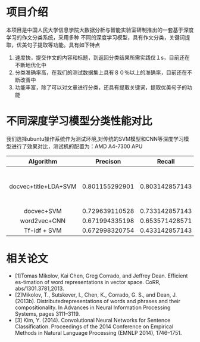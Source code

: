 # 项目介绍
 本项目是中国人民大学信息学院大数据分析与智能实验室研制推出的一套基于深度学习的作文分类系统，采用多种
 不同的深度学习模型，具有作文分类，关键词提取，优美句子提取等功能。具有如下特点
 1. 速度快，提交作文的内容和标题，到返回分类结果所需实践仅１s，目前还在不断地优化中
 2. 分类准确率高，在我们的测试数据集上具有８０％以上的准确率，目前还在不断改善中
 3. 功能丰富，除了可以对文章进行分类，还具有提取关键词，提取优美句子的功能
# 不同深度学习模型分类性能对比
我们选择ubuntu操作系统作为测试环境,对传统的SVM模型和CNN等深度学习模型进行了效果对比，测试机的配置为：AMD A4-7300 APU

| Algorithm           | Precison      |    Recall    |  F-Measure   | settings                                  |
|:-------------------:|:-------------:|:------------:|:------------:|:-----------------------------------------:|
|docvec+title+LDA+SVM |0.801155292901 |0.803142857143|0.802147843826|128D doc2vec+128D title-word2vec+100D LDA  |
|docvec+SVM           |0.729639110528 |0.733142857143|0.731386787639|128D doc2vec                               |
|word2vec+CNN         |0.671994335198 |0.653571428571|0.662654859761|128D word2vec                              |
|Tf-idf + SVM         |0.672998320754 |0.433142857143|0.527065480119|13916D                                     |
# 相关论文
* [1]Tomas Mikolov, Kai Chen, Greg Corrado, and Jeffrey Dean. Efficient es-timation of word representations in vector space. CoRR, abs/1301.3781,2013.
* [2]Mikolov, T., Sutskever, I., Chen, K., Corrado, G. S., and Dean, J. (2013b). Distributedrepresentations of words and phrases and their compositionality. In Advances in Neural Information Processing Systems, pages 3111–3119.
* [3] Kim, Y. (2014). Convolutional Neural Networks for Sentence Classification. Proceedings of the 2014 Conference on Empirical Methods in Natural Language Processing (EMNLP 2014), 1746–1751.
